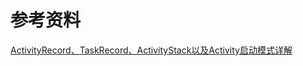 # 参考资料

[ActivityRecord、TaskRecord、ActivityStack以及Activity启动模式详解](<https://www.jianshu.com/p/94816e52cd77>)